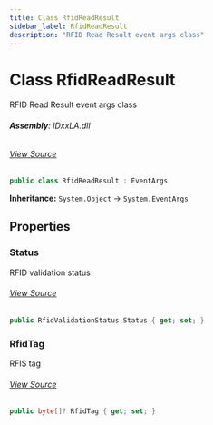 ```yaml
---
title: Class RfidReadResult
sidebar_label: RfidReadResult
description: "RFID Read Result event args class"
---
```

# Class RfidReadResult
RFID Read Result event args class

###### **Assembly**: IDxxLA.dll
###### [View Source](https://github.com/WildernessLabs/Meadow.Foundation.git/blob/develop/Source/Meadow.Foundation.Peripherals/Sensors.Radio.Rfid.IDxxLA/Driver/RfidReadResult.cs#L8)
```csharp title="Declaration"
public class RfidReadResult : EventArgs
```
**Inheritance:** `System.Object` -> `System.EventArgs`

## Properties
### Status
RFID validation status
###### [View Source](https://github.com/WildernessLabs/Meadow.Foundation.git/blob/develop/Source/Meadow.Foundation.Peripherals/Sensors.Radio.Rfid.IDxxLA/Driver/RfidReadResult.cs#L13)
```csharp title="Declaration"
public RfidValidationStatus Status { get; set; }
```
### RfidTag
RFIS tag
###### [View Source](https://github.com/WildernessLabs/Meadow.Foundation.git/blob/develop/Source/Meadow.Foundation.Peripherals/Sensors.Radio.Rfid.IDxxLA/Driver/RfidReadResult.cs#L18)
```csharp title="Declaration"
public byte[]? RfidTag { get; set; }
```
